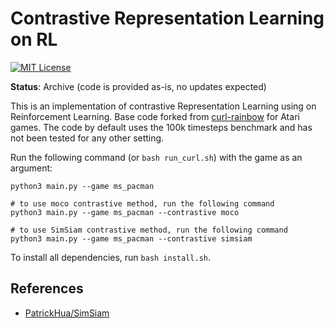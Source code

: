 Contrastive Representation Learning on RL
=======
[![MIT License](https://img.shields.io/badge/license-MIT-blue.svg)](LICENSE.md)

**Status**: Archive (code is provided as-is, no updates expected)

This is an implementation of contrastive Representation Learning using on Reinforcement Learning. Base code forked from [curl-rainbow](https://github.com/aravindsrinivas/curl_rainbow) for Atari
games. The code by default uses the 100k timesteps benchmark and has not been
tested for any other setting.

Run the following command (or `bash run_curl.sh`) with the game as an argument:

```
python3 main.py --game ms_pacman

# to use moco contrastive method, run the following command
python3 main.py --game ms_pacman --contrastive moco

# to use SimSiam contrastive method, run the following command
python3 main.py --game ms_pacman --contrastive simsiam
```

To install all dependencies, run `bash install.sh`.

## References

  - [PatrickHua/SimSiam](https://github.com/PatrickHua/SimSiam/blob/main/models/simsiam.py)
